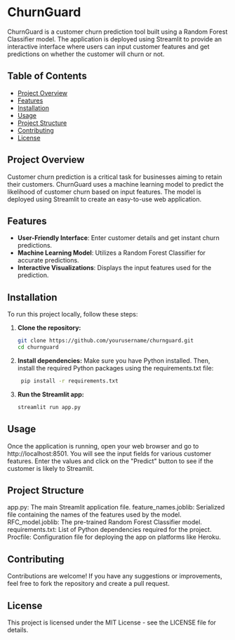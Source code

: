 # ChurnGuard

ChurnGuard is a customer churn prediction tool built using a Random Forest Classifier model. The application is deployed using Streamlit to provide an interactive interface where users can input customer features and get predictions on whether the customer will churn or not.

## Table of Contents

- [Project Overview](#project-overview)
- [Features](#features)
- [Installation](#installation)
- [Usage](#usage)
- [Project Structure](#project-structure)
- [Contributing](#contributing)
- [License](#license)

## Project Overview

Customer churn prediction is a critical task for businesses aiming to retain their customers. ChurnGuard uses a machine learning model to predict the likelihood of customer churn based on input features. The model is deployed using Streamlit to create an easy-to-use web application.

## Features

- **User-Friendly Interface**: Enter customer details and get instant churn predictions.
- **Machine Learning Model**: Utilizes a Random Forest Classifier for accurate predictions.
- **Interactive Visualizations**: Displays the input features used for the prediction.

## Installation

To run this project locally, follow these steps:

1. **Clone the repository:**
   ```sh
   git clone https://github.com/yourusername/churnguard.git
   cd churnguard
   
2. **Install dependencies:**
Make sure you have Python installed. Then, install the required Python packages using the requirements.txt file:
   ```sh
    pip install -r requirements.txt

3. **Run the Streamlit app:**
   ```sh
   streamlit run app.py

## Usage

Once the application is running, open your web browser and go to http://localhost:8501. You will see the input fields for various customer features. Enter the values and click on the "Predict" button to see if the customer is likely to Streamlit.

## Project Structure

app.py: The main Streamlit application file.
feature_names.joblib: Serialized file containing the names of the features used by the model.
RFC_model.joblib: The pre-trained Random Forest Classifier model.
requirements.txt: List of Python dependencies required for the project.
Procfile: Configuration file for deploying the app on platforms like Heroku.

## Contributing

Contributions are welcome! If you have any suggestions or improvements, feel free to fork the repository and create a pull request.

## License

This project is licensed under the MIT License - see the LICENSE file for details.
